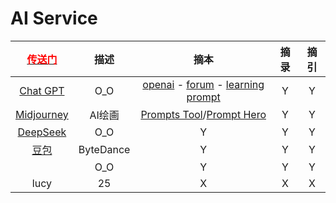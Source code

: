 <script src="../../js/JQuery/jquery.min.js" type="text/javascript"></script>
<script type="text/javascript" charset="utf-8">
  // Creating custom :external selector
  $.expr[':'].external = function(obj){
      return !obj.href.match(/^mailto\:/)
              && (obj.hostname != location.hostname);
  };    
  
  $(function(){
    // Add 'external' CSS class to all external links
    $('a:external').addClass('external');

    // turn target into target=_blank for elements w external class
    $(".external").attr('target','_blank');

  })
</script>

# AI Service

| [<font color="#ff0000">传送门</font>](../../navigation.md) | 描述 | 摘本 | 摘录 | 摘引 |
|:---:|:---:|:---:|:---:|:---:|
| [Chat GPT](https://chat.openai.com/auth/login) | O_O | [openai](https://openai.com/) - [forum](https://forum.openai.com/) - [learning prompt](https://learningprompt.wiki/) | Y | Y |
| [Midjourney](https://www.midjourney.com/) | AI绘画 | [Prompts Tool](https://prompt.noonshot.com/)/[Prompt Hero](https://prompthero.com/) | Y | Y |
| [DeepSeek](https://www.deepseek.com/) | O_O | Y | Y | Y |
| [豆包](https://www.doubao.com/chat/) | ByteDance | Y | Y | Y |
| []() | O_O | Y | Y | Y |
| lucy | 25 | X | X | X |
